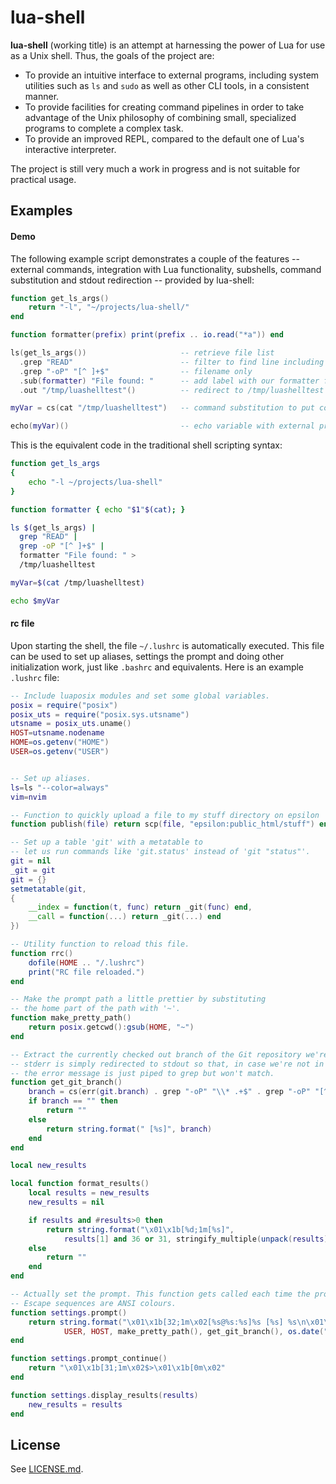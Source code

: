lua-shell
=========

**lua-shell** (working title) is an attempt at harnessing the power of Lua for use as a
Unix shell. Thus, the goals of the project are:

* To provide an intuitive interface to external programs, including system utilities such as `ls` and `sudo` as well as other CLI tools, in a consistent manner.
* To provide facilities for creating command pipelines in order to take advantage of the Unix philosophy of combining small, specialized programs to complete a complex task.
* To provide an improved REPL, compared to the default one of Lua's interactive interpreter.

The project is still very much a work in progress and is not suitable for practical usage.

Examples
--------

#### Demo
The following example script demonstrates a couple of the features -- external commands, integration with Lua functionality, subshells, command substitution and stdout redirection -- provided by lua-shell:

```lua
function get_ls_args()
	return "-l", "~/projects/lua-shell/"
end

function formatter(prefix) print(prefix .. io.read("*a")) end

ls(get_ls_args())                     -- retrieve file list
  .grep "READ"                        -- filter to find line including 'READ'
  .grep "-oP" "[^ ]+$"                -- filename only
  .sub(formatter) "File found: "      -- add label with our formatter function as a subshell
  .out "/tmp/luashelltest"()          -- redirect to /tmp/luashelltest

myVar = cs(cat "/tmp/luashelltest")   -- command substitution to put contents of file into variable

echo(myVar)()                         -- echo variable with external program
```

This is the equivalent code in the traditional shell scripting syntax:

```bash
function get_ls_args
{
	echo "-l ~/projects/lua-shell"
}

function formatter { echo "$1"$(cat); }

ls $(get_ls_args) |
  grep "READ" |
  grep -oP "[^ ]+$" |
  formatter "File found: " >
  /tmp/luashelltest

myVar=$(cat /tmp/luashelltest)

echo $myVar
```

#### rc file
Upon starting the shell, the file `~/.lushrc` is automatically executed. This file can be used to set up aliases,
settings the prompt and doing other initialization work, just like `.bashrc` and equivalents. Here is an example `.lushrc` file:

```lua
-- Include luaposix modules and set some global variables.
posix = require("posix")
posix_uts = require("posix.sys.utsname")
utsname = posix_uts.uname()
HOST=utsname.nodename
HOME=os.getenv("HOME")
USER=os.getenv("USER")


-- Set up aliases.
ls=ls "--color=always"
vim=nvim

-- Function to quickly upload a file to my stuff directory on epsilon
function publish(file) return scp(file, "epsilon:public_html/stuff") end

-- Set up a table 'git' with a metatable to
-- let us run commands like 'git.status' instead of 'git "status"'.
git = nil
_git = git
git = {}
setmetatable(git,
{
    __index = function(t, func) return _git(func) end,
	__call = function(...) return _git(...) end
})

-- Utility function to reload this file.
function rrc()
    dofile(HOME .. "/.lushrc")
    print("RC file reloaded.")
end

-- Make the prompt path a little prettier by substituting
-- the home part of the path with '~'.
function make_pretty_path()
    return posix.getcwd():gsub(HOME, "~")
end

-- Extract the currently checked out branch of the Git repository we're in.
-- stderr is simply redirected to stdout so that, in case we're not in a Git repository,
-- the error message is just piped to grep but won't match.
function get_git_branch()
    branch = cs(err(git.branch) . grep "-oP" "\\* .+$" . grep "-oP" "[^* ]+")
    if branch == "" then
        return ""
    else
        return string.format(" [%s]", branch)
    end
end

local new_results

local function format_results()
	local results = new_results
	new_results = nil

	if results and #results>0 then
		return string.format("\x01\x1b[%d;1m[%s]",
			results[1] and 36 or 31, stringify_multiple(unpack(results)))
	else
		return ""
	end
end

-- Actually set the prompt. This function gets called each time the prompt is printed.
-- Escape sequences are ANSI colours.
function settings.prompt()
    return string.format("\x01\x1b[32;1m\x02[%s@%s:%s]%s [%s] %s\n\x01\x1b[31;1m\x02$ \x01\x1b[0m\x02",
            USER, HOST, make_pretty_path(), get_git_branch(), os.date("%H:%M:%S"), format_results())
end

function settings.prompt_continue()
    return "\x01\x1b[31;1m\x02$>\x01\x1b[0m\x02"
end

function settings.display_results(results)
	new_results = results
end
```

License
-------
See [LICENSE.md](LICENSE.md).
